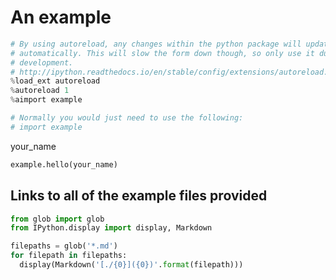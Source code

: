 <!-- markdownlint-disable MD033 -->

# An example

<section-start>

```python
# By using autoreload, any changes within the python package will update
# automatically. This will slow the form down though, so only use it during
# development.
# http://ipython.readthedocs.io/en/stable/config/extensions/autoreload.html
%load_ext autoreload
%autoreload 1
%aimport example

# Normally you would just need to use the following:
# import example
```

</section-start>

<section-live>

<variable-string>your_name</variable-string>

```python
example.hello(your_name)
```

</section-live>

## Links to all of the example files provided

<section-start always>

```python
from glob import glob
from IPython.display import display, Markdown

filepaths = glob('*.md')
for filepath in filepaths:
  display(Markdown('[./{0}]({0})'.format(filepath)))
```

</section-start>